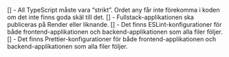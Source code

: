 [] - All TypeScript måste vara “strikt”. Ordet any får inte förekomma i koden om det inte finns goda skäl till det.
[] - Fullstack-applikationen ska publiceras på Render eller liknande.
[] - Det finns ESLint-konfigurationer för både frontend-applikationen och backend-applikationen som alla filer följer.
[] - Det finns Prettier-konfigurationer för både frontend-applikationen och backend-applikationen som alla filer följer.
